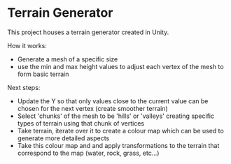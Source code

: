 # Terrain Generator

This project houses a terrain generator created in Unity.

How it works:
- Generate a mesh of a specific size
- use the min and max height values to adjust each vertex of the mesh to form basic terrain

Next steps:
- Update the Y so that only values close to the current value can be chosen for the next vertex (create smoother terrain)
- Select 'chunks' of the mesh to be 'hills' or 'valleys' creating specific types of terrain using that chunk of vertices
- Take terrain, iterate over it to create a colour map which can be used to generate more detailed aspects
- Take this colour map and and apply transformations to the terrain that correspond to the map (water, rock, grass, etc...)
